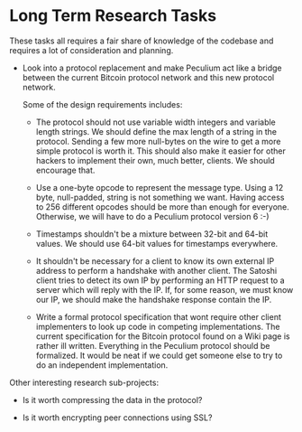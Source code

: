 Long Term Research Tasks
========================

These tasks all requires a fair share of knowledge of the codebase and requires
a lot of consideration and planning.

- Look into a protocol replacement and make Peculium act like a bridge between
  the current Bitcoin protocol network and this new protocol network.

  Some of the design requirements includes:

  - The protocol should not use variable width integers and variable length
    strings. We should define the max length of a string in the protocol.
    Sending a few more null-bytes on the wire to get a more simple protocol is
    worth it. This should also make it easier for other hackers to implement
    their own, much better, clients. We should encourage that.

  - Use a one-byte opcode to represent the message type. Using a 12 byte,
    null-padded, string is not something we want. Having access to 256
    different opcodes should be more than enough for everyone. Otherwise, we
    will have to do a Peculium protocol version 6 :-)

  - Timestamps shouldn't be a mixture between 32-bit and 64-bit values. We
    should use 64-bit values for timestamps everywhere.

  - It shouldn't be necessary for a client to know its own external IP address
    to perform a handshake with another client. The Satoshi client tries to
    detect its own IP by performing an HTTP request to a server which will reply
    with the IP. If, for some reason, we must know our IP, we should make the
    handshake response contain the IP.

  - Write a formal protocol specification that wont require other client
    implementers to look up code in competing implementations. The current
    specification for the Bitcoin protocol found on a Wiki page is rather ill
    written. Everything in the Peculium protocol should be formalized. It would
    be neat if we could get someone else to try to do an independent
    implementation.

Other interesting research sub-projects:

  - Is it worth compressing the data in the protocol?

  - Is it worth encrypting peer connections using SSL?
